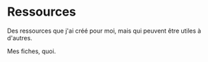 # Ressources
Des ressources que j'ai créé pour moi, mais qui peuvent être utiles à d'autres. 

Mes fiches, quoi.
